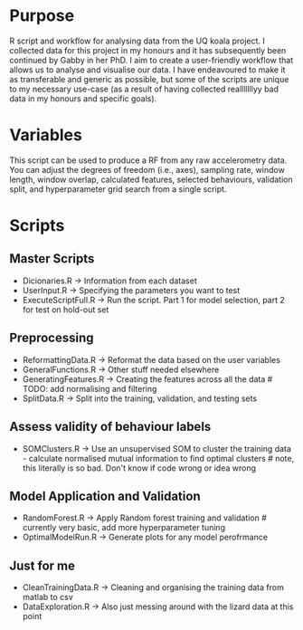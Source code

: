 # Purpose
R script and workflow for analysing data from the UQ koala project. I collected data for this project in my honours and it has subsequently been continued by Gabby in her PhD. I aim to create a user-friendly workflow that allows us to analyse and visualise our data. I have endeavoured to make it as transferable and generic as possible, but some of the scripts are unique to my necessary use-case (as a result of having collected realllllllyy bad data in my honours and specific goals).

# Variables
This script can be used to produce a RF from any raw accelerometry data. You can adjust the degrees of freedom (i.e., axes), sampling rate, window length, window overlap, calculated features, selected behaviours, validation split, and hyperparameter grid search from a single script.

# Scripts
## Master Scripts
- Dicionaries.R -> Information from each dataset
- UserInput.R -> Specifying the parameters you want to test
- ExecuteScriptFull.R -> Run the script. Part 1 for model selection, part 2 for test on hold-out set

## Preprocessing
- ReformattingData.R -> Reformat the data based on the user variables
- GeneralFunctions.R -> Other stuff needed elsewhere
- GeneratingFeatures.R -> Creating the features across all the data # TODO: add normalising and filtering
- SplitData.R -> Split into the training, validation, and testing sets

## Assess validity of behaviour labels
- SOMClusters.R -> Use an unsupervised SOM to cluster the training data - calculate normalised mutual information to find optimal clusters # note, this literally is so bad. Don't know if code wrong or idea wrong

## Model Application and Validation
- RandomForest.R -> Apply Random forest training and validation # currently very basic, add more hyperparameter tuning
- OptimalModelRun.R -> Generate plots for any model perofrmance

## Just for me
- CleanTrainingData.R -> Cleaning and organising the training data from matlab to csv
- DataExploration.R -> Also just messing around with the lizard data at this point
